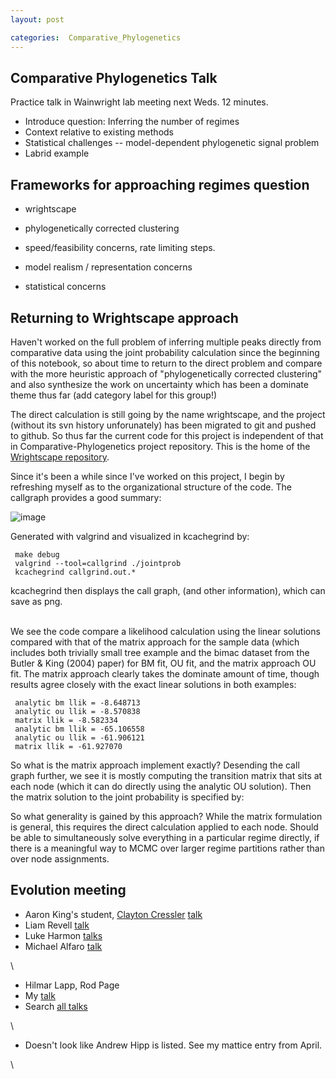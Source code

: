 ```yaml
---
layout: post

categories:  Comparative_Phylogenetics
---
```






 





Comparative Phylogenetics Talk
------------------------------

Practice talk in Wainwright lab meeting next Weds. 12 minutes.

-   Introduce question: Inferring the number of regimes
-   Context relative to existing methods
-   Statistical challenges -- model-dependent phylogenetic signal
    problem
-   Labrid example

Frameworks for approaching regimes question
-------------------------------------------

-   wrightscape
-   phylogenetically corrected clustering

-   speed/feasibility concerns, rate limiting steps.
-   model realism / representation concerns
-   statistical concerns

Returning to Wrightscape approach
---------------------------------

Haven't worked on the full problem of inferring multiple peaks directly
from comparative data using the joint probability calculation since the
beginning of this notebook, so about time to return to the direct
problem and compare with the more heuristic approach of
"phylogenetically corrected clustering" and also synthesize the work on
uncertainty which has been a dominate theme thus far (add category label
for this group!)

The direct calculation is still going by the name wrightscape, and the
project (without its svn history unforunately) has been migrated to git
and pushed to github. So thus far the current code for this project is
independent of that in Comparative-Phylogenetics project repository.
This is the home of the [Wrightscape
repository](http://github.com/cboettig/wrightscape "http://github.com/cboettig/wrightscape").

Since it's been a while since I've worked on this project, I begin by
refreshing myself as to the organizational structure of the code. The
callgraph provides a good summary:

![image](http://openwetware.org/images/thumb/b/b6/Callgraph.png/700px-Callgraph.png)

Generated with valgrind and visualized in kcachegrind by:

     make debug
     valgrind --tool=callgrind ./jointprob
     kcachegrind callgrind.out.*

kcachegrind then displays the call graph, (and other information), which
can save as png.

\
 We see the code compare a likelihood calculation using the linear
solutions compared with that of the matrix approach for the sample data
(which includes both trivially small tree example and the bimac dataset
from the Butler & King (2004) paper) for BM fit, OU fit, and the matrix
approach OU fit. The matrix approach clearly takes the dominate amount
of time, though results agree closely with the exact linear solutions in
both examples:

     analytic bm llik = -8.648713
     analytic ou llik = -8.570838
     matrix llik = -8.582334
     analytic bm llik = -65.106558
     analytic ou llik = -61.906121
     matrix llik = -61.927070

So what is the matrix approach implement exactly? Desending the call
graph further, we see it is mostly computing the transition matrix that
sits at each node (which it can do directly using the analytic OU
solution). Then the matrix solution to the joint probability is
specified by:

So what generality is gained by this approach? While the matrix
formulation is general, this requires the direct calculation applied to
each node. Should be able to simultaneously solve everything in a
particular regime directly, if there is a meaningful way to MCMC over
larger regime partitions rather than over node assignments.

Evolution meeting
-----------------

-   Aaron King's student, [Clayton
    Cressler](http://www-personal.umich.edu/~cressler/ "http://www-personal.umich.edu/~cressler/")
    [talk](http://2010.evolutionmeeting.org/search/index.php?func=detail&aid=501 "http://2010.evolutionmeeting.org/search/index.php?func=detail&aid=501")
-   Liam Revell
    [talk](http://2010.evolutionmeeting.org/search/index.php?func=detail&aid=459 "http://2010.evolutionmeeting.org/search/index.php?func=detail&aid=459")
-   Luke Harmon
    [talks](http://2010.evolutionmeeting.org/search/index.php?func=detail&aid=133 "http://2010.evolutionmeeting.org/search/index.php?func=detail&aid=133")
-   Michael Alfaro
    [talk](http://2010.evolutionmeeting.org/search/index.php?func=detail&aid=1379 "http://2010.evolutionmeeting.org/search/index.php?func=detail&aid=1379")

\

-   Hilmar Lapp, Rod Page
-   My
    [talk](http://2010.evolutionmeeting.org/search/index.php?func=detail&aid=18 "http://2010.evolutionmeeting.org/search/index.php?func=detail&aid=18")
-   Search [all
    talks](http://2010.evolutionmeeting.org/search/index.php?func=SelectAuth&ltr=All "http://2010.evolutionmeeting.org/search/index.php?func=SelectAuth&ltr=All")

\

-   Doesn't look like Andrew Hipp is listed. See my mattice entry from
    April.

\

